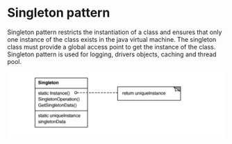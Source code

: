 # Singleton pattern

Singleton pattern restricts the instantiation of a class and ensures that only one instance
of the class exists in the java virtual machine. The singleton class must provide a global access
point to get the instance of the class. Singleton pattern is used for logging, drivers objects, caching
and thread pool.
 
 ![Singleton Design Pattern](src/tech/marcusvieira/creational/singleton/singleton.png)